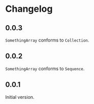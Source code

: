 # Changelog

## 0.0.3

`SomethingArray` conforms to `Collection`.

## 0.0.2

`SomethingArray` conforms to `Sequence`.

## 0.0.1

Initial version.

